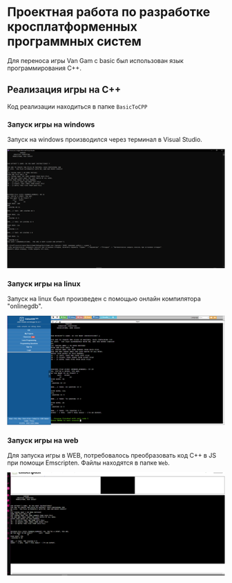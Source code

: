 # Проектная работа по разработке кросплатформенных программных систем
Для переноса игры Van Gam с basic был использован язык программирования С++.

## Реализация игры на C++
Код реализации находиться в папке `BasicToCPP`

### Запуск игры на windows
Запуск на windows производился через терминал в Visual Studio.

![win](https://github.com/MSo77/VanGam/blob/main/Screenshot/windows.png?raw=true)

### Запуск игры на linux
Запуск на linux был произведен с помощью онлайн компилятора "onlinegdb".

![lin](https://github.com/MSo77/VanGam/blob/main/Screenshot/linux.png?raw=true)

### Запуск игры на web
Для запуска игры в WEB, потребовалось преобразовать код C++ в JS при помощи Emscripten. Файлы находятся в папке `Web`.

![web](https://github.com/MSo77/VanGam/blob/main/Screenshot/web.png?raw=true)
